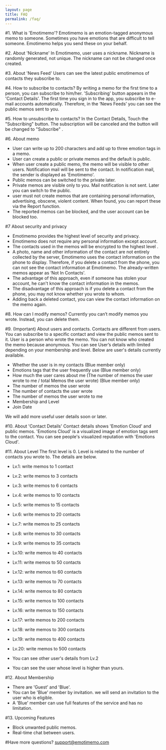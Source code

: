```yaml
---
layout: page
title: FAQ
permalink: /faq/
---
```


#1. What is 'Emotimemo'?
Emotimemo is an emotion-tagged anonymous memo to someone. Sometimes you have emotions that are difficult to tell someone. Emotimemo helps you send these on your behalf.

#2. About 'Nickname'
In Emotimemo, user uses a nickname. Nickname is randomly generated, not unique. The nickname can not be changed once created.

#3. About 'News Feed'
Users can see the latest public emotimemos of contacts they subscribe to.

#4. How to subscribe to contacts?
By writing a memo for the first time to a person, you can subscribe to him/her.
'Subscribing' button appears in the 'Contact Details'.
The first time you sign in to the app, you subscribe to e-mail accounts automatically. Therefore, in the ‘News Feeds’ you can see the public memos sent to you.

#5. How to unsubscribe to contacts?
 In the Contact Details, Touch the "Subscribing" button. The subscription will be canceled and the button will be changed to "Subscribe" .

#6. About memo
- User can write up to 200 characters and add up to three emotion tags in a memo.
- User can create a public or private memos and the default is public.
- When user create a public memo, the memo will be visible to other users. Notification mail will be sent to the contact. In notification mail, the sender is displayed as 'Emotimemo'.
- Public memos can be switched to the private later.
- Private memos are visible only to you. Mail notification is not sent. Later you can switch to the public.
- user must not create memos that are containing personal information, advertising, obscene, violent content. When found, you can report these via the Report function.
- The reported memos can be blocked, and the user account can be blocked too.

#7 About security and privacy
- Emotimemo provides the highest level of security and privacy.
- Emotimemo does not require any personal information except account.
- The contacts used in the memos will be encrypted to the highest level .
- A photo, name and other information of the contact are not entirely collected by the server, Emotimemo uses the contact information on the phone to display.
Therefore, if you delete a contact from the phone, you can not see the contact information at Emotimemo. The already-written memos appear as ‘Not In Contacts'.
- The advantage of this approach, even if someone has stolen your account, he can't know the contact information in the memos.
- The disadvantage of this approach is if you delete a contact from the phone, you may not know whether you wrote to whom.
- Adding back a deleted contact, you can view the contact information on the memo again.

#8. How can I modify memos?
Currently you can’t  modify memos you wrote. Instead, you can delete them.

#9. (Important) About users and contacts.
Contacts are different from users.
You can subscribe to a specific contact and view the public memos sent to it.
User is a person who wrote the memo. You can not know who created the memo because anonymous.
You can see User’s details with limited depending on your membership and level.
Below are user's details currently available.

- Whether the user is in my contacts (Blue member only)
- Emotions tags that the user frequently use (Blue member only)
- How much the user cares about me (The number of memos the user wrote to me / total Memos the user wrote) (Blue member only)
- The number of memos the user wrote
- The number of contacts the user wrote
- The number of memos the user wrote to me
- Membership and Level
- Join Date

We will add more useful user details soon or later.

#10. About 'Contact Details'
Contact details shows 'Emotion Cloud' and public memos.
'Emotions Cloud' is a visualized image of emotion tags sent to the contact.
You can see people's visualized reputation with 'Emotions Cloud'.

#11. About Level
The first level is 0. Level is related to the number of contacts you wrote to. The details are below.

- Lv.1: write memos to 1 contact
- Lv.2: write memos to 3 contacts
- Lv.3: write memos to  6 contacts
- Lv.4: write memos to 10 contacts
- Lv.5: write memos to 15 contacts
- Lv.6: write memos to 20 contacts
- Lv.7: write memos to 25 contacts
- Lv.8: write memos to 30 contacts
- Lv.9: write memos to 35 contacts
- Lv.10: write memos to 40 contacts
- Lv.11: write memos to 50 contacts
- Lv.12: write memos to 60 contacts
- Lv.13: write memos to 70 contacts
- Lv.14: write memos to 80 contacts
- Lv.15: write memos to 100 contacts
- Lv.16: write memos to 150 contacts
- Lv.17: write memos to 200 contacts
- Lv.18: write memos to 300 contacts
- Lv.19: write memos to 400 contacts
- Lv.20: write memos to 500 contacts

- You can see other user's details from Lv.2
- You can see the user whose level is higher than yours.

#12. About Membership
- There are 'Guest' and 'Blue'.
- You can be 'Blue' member by invitation. we will send an invitation to the user who is eligible.
- A 'Blue' member can use full features of the service and has no limitation. 

#13. Upcoming Features
- Block unwanted public memos.
- Real-time chat between users.



#Have more questions? [support@emotimemo.com](mailto:support@emotimemo.com)